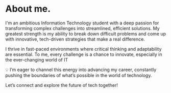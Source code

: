 # About me.


I'm an ambitious Information Technology student with a deep passion for transforming complex challenges into streamlined, efficient solutions. My greatest strength is my ability to break down difficult problems and come up with innovative, tech-driven strategies that make a real difference.

I thrive in fast-paced environments where critical thinking and adaptability are essential. To me, every challenge is a chance to innovate, especially in the ever-changing world of IT

💡 I’m eager to channel this energy into advancing my career, constantly pushing the boundaries of what’s possible in the world of technology.

Let’s connect and explore the future of tech together!

